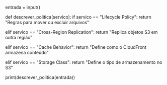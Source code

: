 entrada = input()

def descrever_politica(servico):
  if servico == "Lifecycle Policy":
    return "Regras para mover ou excluir arquivos"

  elif servico == "Cross-Region Replication":
    return "Replica objetos S3 em outra região"

  elif servico == "Cache Behavior":
    return "Define como o CloudFront armazena conteúdo"

  elif servico == "Storage Class":
    return "Define o tipo de armazenamento no S3"

print(descrever_politica(entrada))